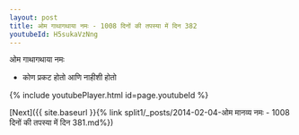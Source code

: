 ```yaml
---
layout: post
title: ओम गाथागथाया नमः - 1008 दिनों की तपस्या में दिन 382
youtubeId: H5sukaVzNng
---
```

 
 
 ओम गाथागथाया नमः  
 
 -  कोण प्रकट होतो आणि नाहीशी होतो 
 
  
 
  
 
 
 
 
 
 


{% include youtubePlayer.html id=page.youtubeId %}
 
[Next]({{ site.baseurl }}{% link  split1/_posts/2014-02-04-ओम मानव्य नमः - 1008 दिनों की तपस्या में दिन 381.md%})
 

